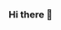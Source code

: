 ### Hi there 👋

<!--
**CaptainVivi/CaptainVivi** is a ✨ _special_ ✨ repository because its `README.md` (this file) appears on your GitHub profile.

Here are some ideas to get you started:


- 🌱 I’m currently learning Python, R, 
- 📫 How to reach me: vijayasri2047@gmail.com, vijithvijayasri2023@gmail.com
- 😄 Pronouns: she/her
-->
